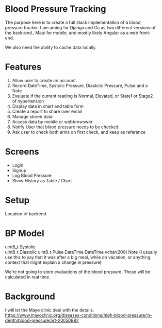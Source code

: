 # Blood Pressure Tracking

The purpose here is to create a full stack implementation of a blood pressure tracker. I am aming for Django and Go as two different versions of the back-end.. Maui for mobile, and mostly likely Angular as a web front-end.

We also need the ability to cache data locally. 

# Features 

1. Allow user to create an account.
2. Record DateTime, Systolic Pressure, Diastolic Pressure, Pulse and a Note 
3. Evaluate if the current reading is Normal, Elevated, or State1 or Stage2 of hypertension 
4. Display data in chart and table form 
5. Create a report to share over email 
6. Manage stored data
7. Access data by mobile or webbrowswer
8. Notify User that blood pressure needs to be checked 
9. Ask user to check both arms on first check, and keep as reference 

# Screens 

- Login
- Signup
- Log Blood Pressure
- Show History as Table / Chart

# Setup 

Location of backend. 

# BP Model 

uint8_t Systolic   
uint8_t Diastolic 
uint8_t Pulse 
DateTime DateTime 
vchar(200) Note (I usually use this to say that it was after a big meal, while on vacation, or anything context that might explain a change in pressure)

We're not going to store evaluations of the blood pressure. Those will be calculated in real time.  

# Background 

I will let the Mayo clinic deal with the details. 
https://www.mayoclinic.org/diseases-conditions/high-blood-pressure/in-depth/blood-pressure/art-20050982


